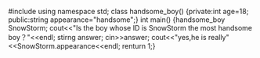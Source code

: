 #include<iostream>
using namespace std;
class handsome_boy()
{private:int age=18;
public:string appearance="handsome";}
int main()
{handsome_boy SnowStorm;
cout<<"Is the boy whose ID is SnowStorm the most handsome boy？"<<endl;
stirng answer;
cin>>answer;
cout<<"yes,he is really"<<SnowStorm.appearance<<endl;
renturn 1;}
